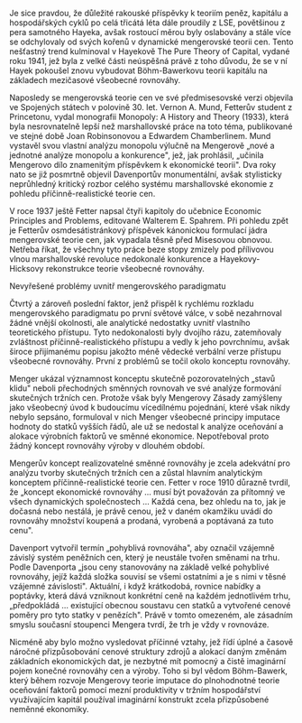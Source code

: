 Je sice pravdou, že důležité rakouské příspěvky k teoriím peněz, kapitálu a hospodářských cyklů po celá třicátá léta dále proudily z LSE, povětšinou z pera samotného Hayeka, avšak rostoucí měrou byly oslabovány a stále více se odchylovaly od svých kořenů v dynamické mengerovské teorii cen. Tento nešťastný trend kulminoval v Hayekově The Pure Theory of Capital, vydané roku 1941, jež byla z velké části neúspěšná právě z toho důvodu, že se v ní Hayek pokoušel znovu vybudovat Böhm-Bawerkovu teorii kapitálu na základech mezičasové všeobecné rovnováhy.

Naposledy se mengerovská teorie cen ve své předmisesovské verzi objevila ve Spojených státech v polovině 30. let. Vernon A. Mund, Fetterův student z Princetonu, vydal monografii Monopoly: A History and Theory (1933), která byla nesrovnatelně lepší než marshallovské práce na toto téma, publikované ve stejné době Joan Robinsonovou a Edwardem Chamberlinem. Mund vystavěl svou vlastní analýzu monopolu výlučně na Mengerově „nové a jednotné analýze monopolu a konkurence", jež, jak prohlásil, „učinila Mengerovo dílo znamenitým příspěvkem k ekonomické teorii". Dva roky nato se již posmrtně objevil Davenportův monumentální, avšak stylisticky neprůhledný kritický rozbor celého systému marshallovské ekonomie z pohledu příčinně-realistické teorie cen.

V roce 1937 ještě Fetter napsal čtyři kapitoly do učebnice Economic Principles and Problems, editované Walterem E. Spahrem. Při pohledu zpět je Fetterův osmdesátistránkový příspěvek kánonickou formulací jádra mengerovské teorie cen, jak vypadala těsně před Misesovou obnovou. Netřeba říkat, že všechny tyto práce beze stopy zmizely pod přílivovou vlnou marshallovské revoluce nedokonalé konkurence a Hayekovy-Hicksovy rekonstrukce teorie všeobecné rovnováhy.

Nevyřešené problémy uvnitř mengerovského paradigmatu

Čtvrtý a zároveň poslední faktor, jenž přispěl k rychlému rozkladu mengerovského paradigmatu po první světové válce, v sobě nezahrnoval žádné vnější okolnosti, ale analytické nedostatky uvnitř vlastního teoretického přístupu. Tyto nedokonalosti byly dvojího rázu, zatemňovaly zvláštnost příčinně-realistického přístupu a vedly k jeho povrchnímu, avšak široce přijímanému popisu jakožto méně vědecké verbální verze přístupu všeobecné rovnováhy. První z problémů se točil okolo konceptu rovnováhy.

Menger ukázal významnost konceptu skutečně pozorovatelných „stavů klidu" neboli přechodných směnných rovnovah ve své analýze formování skutečných tržních cen. Protože však byly Mengerovy Zásady zamýšleny jako všeobecný úvod k budoucímu vícedílnému pojednání, které však nikdy nebylo sepsáno, formuloval v nich Menger všeobecné principy imputace hodnoty do statků vyšších řádů, ale už se nedostal k analýze oceňování a alokace výrobních faktorů ve směnné ekonomice. Nepotřeboval proto žádný koncept rovnováhy výroby v dlouhém období.

Mengerův koncept realizovatelné směnné rovnováhy je zcela adekvátní pro analýzu tvorby skutečných tržních cen a zůstal hlavním analytickým konceptem příčinně-realistické teorie cen. Fetter v roce 1910 důrazně tvrdil, že „koncept ekonomické rovnováhy … musí být považován za přítomný ve všech dynamických společnostech … Každá cena, bez ohledu na to, jak je dočasná nebo nestálá, je právě cenou, jež v daném okamžiku uvádí do rovnováhy množství koupená a prodaná, vyrobená a poptávaná za tuto cenu".

Davenport vytvořil termín „pohyblivá rovnováha", aby označil vzájemně závislý systém peněžních cen, který je neustále tvořen směnami na trhu. Podle Davenporta „jsou ceny stanovovány na základě velké pohyblivé rovnováhy, jejíž každá složka souvisí se všemi ostatními a je s nimi v těsné vzájemné závislosti". Aktuální, i když krátkodobá, rovnice nabídky a poptávky, která dává vzniknout konkrétní ceně na každém jednotlivém trhu, „předpokládá … existující obecnou soustavu cen statků a vytvořené cenové poměry pro tyto statky v penězích". Právě v tomto omezeném, ale zásadním smyslu současní stoupenci Mengera tvrdí, že trh je vždy v rovnováze.

Nicméně aby bylo možno vysledovat příčinné vztahy, jež řídí úplné a časově náročné přizpůsobování cenové struktury zdrojů a alokací daným změnám základních ekonomických dat, je nezbytné mít pomocný a čistě imaginární pojem konečné rovnováhy cen a výroby. Toho si byl vědom Böhm-Bawerk, který během rozvoje Mengerovy teorie imputace do plnohodnotné teorie oceňování faktorů pomocí mezní produktivity v tržním hospodářství využívajícím kapitál používal imaginární konstrukt zcela přizpůsobené neměnné ekonomiky.